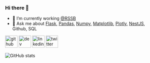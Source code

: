### Hi there 👋

- 🔭 I’m currently working [@RSSB](https://twitter.com/RSSB_Rwanda) 
- 💬 Ask me about [Flask](https://flask.palletsprojects.com/en/2.0.x/), [Pandas](https://pandas.pydata.org/), [Numpy](https://numpy.org/doc/stable/reference/index.html#reference), [Matplotlib](https://matplotlib.org/), [Plotly](https://plotly.com/dash/), [NestJS](https://nestjs.com/), Github, SQL


[<img src='https://cdn.jsdelivr.net/npm/simple-icons@3.0.1/icons/github.svg' alt='github' height='40'>](https://github.com/bgizaa)  [<img src='https://cdn.jsdelivr.net/npm/simple-icons@3.0.1/icons/dev-dot-to.svg' alt='dev' height='40'>](https://dev.to/https://dev.to/bgiza_)  [<img src='https://cdn.jsdelivr.net/npm/simple-icons@3.0.1/icons/linkedin.svg' alt='linkedin' height='40'>](https://www.linkedin.com/in/https://www.linkedin.com/in/bwiza-charlotte-4723391b4//)  [<img src='https://cdn.jsdelivr.net/npm/simple-icons@3.0.1/icons/twitter.svg' alt='twitter' height='40'>](https://twitter.com/https://twitter.com/bgiza_)  

![GitHub stats](https://github-readme-stats.vercel.app/api?username=bgizaa&show_icons=true&count_private=true)  

